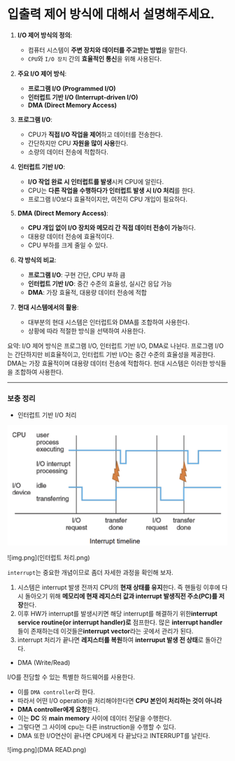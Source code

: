 # 입출력 제어 방식에 대해서 설명해주세요.

1. **I/O 제어 방식의 정의**:
    - 컴퓨터 시스템이 **주변 장치와 데이터를 주고받는 방법**을 말한다.
    - `CPU`와 `I/O 장치` 간의 **효율적인 통신**을 위해 사용된다.

2. **주요 I/O 제어 방식**:
    - **프로그램 I/O (Programmed I/O)**
    - **인터럽트 기반 I/O (Interrupt-driven I/O)**
    - **DMA (Direct Memory Access)**

3. **프로그램 I/O**:
    - CPU가 **직접 I/O 작업을 제어**하고 데이터를 전송한다.
    - 간단하지만 CPU **자원을 많이 사용**한다.
    - 소량의 데이터 전송에 적합하다.

4. **인터럽트 기반 I/O**:
    - **I/O 작업 완료 시 인터럽트를 발생**시켜 CPU에 알린다.
    - CPU는 **다른 작업을 수행하다가 인터럽트 발생 시 I/O 처리**를 한다.
    - 프로그램 I/O보다 효율적이지만, 여전히 CPU 개입이 필요하다.

5. **DMA (Direct Memory Access)**:
    - **CPU 개입 없이 I/O 장치와 메모리 간 직접 데이터 전송이 가능**하다.
    - 대용량 데이터 전송에 효율적이다.
    - CPU 부하를 크게 줄일 수 있다.

6. **각 방식의 비교**:
    - **프로그램 I/O**: 구현 간단, CPU 부하 큼
    - **인터럽트 기반 I/O**: 중간 수준의 효율성, 실시간 응답 가능
    - **DMA**: 가장 효율적, 대용량 데이터 전송에 적합

7. **현대 시스템에서의 활용**:
    - 대부분의 현대 시스템은 인터럽트와 DMA를 조합하여 사용한다.
    - 상황에 따라 적절한 방식을 선택하여 사용한다.

요약: I/O 제어 방식은 프로그램 I/O, 인터럽트 기반 I/O, DMA로 나뉜다. 프로그램 I/O는 간단하지만 비효율적이고, 인터럽트 기반 I/O는 중간 수준의 효율성을 제공한다. DMA는 가장 효율적이며 대용량 데이터 전송에 적합하다. 현대 시스템은 이러한 방식들을 조합하여 사용한다.

___
### 보충 정리
- 인터럽트 기반 I/O 처리

![img.png](인터럽트_IO_처리.png)

![img.png](인터럽트 처리.png)

`interrupt`는 중요한 개념이므로 좀더 자세한 과정을 확인해 보자.

1. 시스템은 interrupt 발생 전까지 CPU의 **현재 상태를 유지**한다. 즉 핸들링 이후에 다시 돌아오기 위해 **메모리에 현재 레지스터 값과 interrupt 발생직전 주소(PC)를 저장**한다.
2. 이후 HW가 interrupt를 발생시키면 해당 interrupt를 해결하기 위한**interrupt service routine(or interrupt handler)로** 점프한다. 많은 **interrupt handler**들이 존재하는데 이것들은**interrupt vector**라는 곳에서 관리가 된다.
3. interrupt 처리가 끝나면 **레지스터를 복원**하여 **interruput 발생 전 상태**로 돌아간다.

- DMA (Write/Read)

I/O를 전담할 수 있는 특별한 하드웨어를 사용한다.
- 이를 `DMA controller`라 한다.
- 따라서 어떤 I/O operation을 처리해야한다면 **CPU 본인이 처리하는 것이 아니라**
- **DMA controller에게 요청**한다.
- 이는 **DC** 와 **main memory** 사이에 데이터 전달을 수행한다.
- 그렇다면 그 사이에 cpu는 다른 instruction을 수행할 수 있다.
- DMA 또한 I/O연산이 끝나면 CPU에게 다 끝났다고 INTERRUPT를 날린다.

![img.png](DMA READ.png)